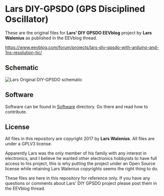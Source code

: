# Lars DIY-GPSDO (GPS Disciplined Oscillator)

These are the original files for **Lars' DIY GPSDO EEVblog** project by **Lars Walenius** as published in the EEVblog thread.

 https://www.eevblog.com/forum/projects/lars-diy-gpsdo-with-arduino-and-1ns-resolution-tic/

## Schematic

![Lars Original DIY-GPSDO schematic](Schematic_GPSDO_controller_170629a.jpg)

## Software

Software can be found in [Software](Software/) directory. Go there and read how to contribute.

## License

All files in this repository are copyright 2017 by **Lars Walenius**.
All files are under a GPLV3 license.

Apparently Lars was the only member of his family with any interest in electronics, and I believe he wanted other electronics hobbyists to have full access to his project, this is why putting the project under an Open Source license while retaining Lars Walenius copyrights seems the right thing to do.

These files are here in this repository for reference only. If you have any questions or comments about Lars' DIY GPSDO project please post them in the EEVblog thread.
